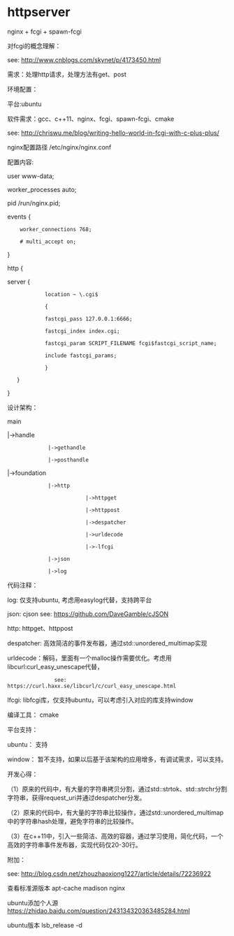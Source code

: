 # httpserver
nginx + fcgi + spawn-fcgi

对fcgi的概念理解：

see: http://www.cnblogs.com/skynet/p/4173450.html

需求：处理http请求，处理方法有get、post

环境配置：

平台:ubuntu

软件需求：gcc、c++11、nginx、fcgi、spawn-fcgi、cmake

see: http://chriswu.me/blog/writing-hello-world-in-fcgi-with-c-plus-plus/

nginx配置路径 /etc/nginx/nginx.conf

配置内容:

user www-data;

worker_processes auto;

pid /run/nginx.pid;

events {

        worker_connections 768;
        
        # multi_accept on;
        
}

http {

server {

                location ~ \.cgi$
                
                {
                
                fastcgi_pass 127.0.0.1:6666;
                
                fastcgi_index index.cgi;
                
                fastcgi_param SCRIPT_FILENAME fcgi$fastcgi_script_name;
                
                include fastcgi_params;
                
                }
                
       }
       
}


设计架构：

main

|->handle

                 |->gethandle
                 
                 |->posthandle
                 
|->foundation

                 |->http
                 
                             |->httpget
                             
                             |->httppost
                             
                             |->despatcher
                             
                             |->urldecode
                             
                             |->-lfcgi
                             
                 |->json
                 
                 |->log

代码注释：

log: 仅支持ubuntu,  考虑用easylog代替，支持跨平台

json: cjson see: https://github.com/DaveGamble/cJSON 

http: httpget、httppost

despatcher:   高效简洁的事件发布器，通过std::unordered_multimap实现

urldecode：解码，里面有一个malloc操作需要优化。考虑用libcurl:curl_easy_unescape代替，

                   see: https://curl.haxx.se/libcurl/c/curl_easy_unescape.html
                   
lfcgi: libfcgi库，仅支持ubuntu，可以考虑引入对应的库支持window

编译工具： cmake

平台支持：

ubuntu：         支持

window：        暂不支持，如果以后基于该架构的应用增多，有调试需求，可以支持。


开发心得：

（1）原来的代码中，有大量的字符串拷贝分割，通过std::strtok、std::strchr分割字符串，获得request_uri并通过despatcher分发。

（2）原来的代码中，有大量的字符串比较操作，通过std::unordered_multimap中的字符串hash处理，避免字符串的比较操作。

（3）在c++11中，引入一些简洁、高效的容器，通过学习使用，简化代码，一个高效的字符串事件发布器，实现代码仅20-30行。


附加：

see: http://blog.csdn.net/zhouzhaoxiong1227/article/details/72236922

查看标准源版本  apt-cache madison nginx

ubuntu添加个人源  https://zhidao.baidu.com/question/243134320363485284.html 

ubuntu版本 lsb_release -d


